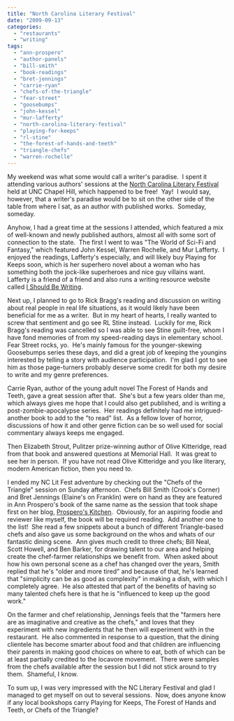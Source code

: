 ```yaml
---
title: "North Carolina Literary Festival"
date: "2009-09-13"
categories: 
  - "restaurants"
  - "writing"
tags: 
  - "ann-prospero"
  - "author-panels"
  - "bill-smith"
  - "book-readings"
  - "bret-jennings"
  - "carrie-ryan"
  - "chefs-of-the-triangle"
  - "fear-street"
  - "goosebumps"
  - "john-kessel"
  - "mur-lafferty"
  - "north-carolina-literary-festival"
  - "playing-for-keeps"
  - "rl-stine"
  - "the-forest-of-hands-and-teeth"
  - "triangle-chefs"
  - "warren-rochelle"
---
```


My weekend was what some would call a writer's paradise.  I spent it attending various authors' sessions at the [North Carolina Literary Festival](http://www.ncliteraryfestival.org) held at UNC Chapel Hill, which happened to be free!  Yay!  I would say, however, that a writer's paradise would be to sit on the other side of the table from where I sat, as an author with published works.  Someday, someday.

Anyhow, I had a great time at the sessions I attended, which featured a mix of well-known and newly published authors, almost all with some sort of connection to the state.  The first I went to was "The World of Sci-Fi and Fantasy," which featured John Kessel, Warren Rochelle, and Mur Lafferty.  I enjoyed the readings, Lafferty's especially, and will likely buy Playing for Keeps soon, which is her superhero novel about a woman who has something both the jock-like superheroes and nice guy villains want. Lafferty is a friend of a friend and also runs a writing resource website called [I Should Be Writing](http://isbw.murlafferty.com).

<!--more-->

Next up, I planned to go to Rick Bragg's reading and discussion on writing about real people in real life situations, as it would likely have been beneficial for me as a writer.  But in my heart of hearts, I really wanted to screw that sentiment and go see RL Stine instead.  Luckily for me, Rick Bragg's reading was cancelled so I was able to see Stine guilt-free, whom I have fond memories of from my speed-reading days in elementary school.  Fear Street rocks, yo.  He's mainly famous for the younger-skewing Goosebumps series these days, and did a great job of keeping the youngins interested by telling a story with audience participation.  I'm glad I got to see him as those page-turners probably deserve some credit for both my desire to write and my genre preferences.

Carrie Ryan, author of the young adult novel The Forest of Hands and Teeth, gave a great session after that.  She's but a few years older than me, which always gives me hope that I could also get published, and is writing a post-zombie-apocalypse series.  Her readings definitely had me intrigued-another book to add to the "to read" list.  As a fellow lover of horror, discussions of how it and other genre fiction can be so well used for social commentary always keeps me engaged.

Then Elizabeth Strout, Pulitzer prize-winning author of Olive Kitteridge, read from that book and answered questions at Memorial Hall.  It was great to see her in person.  If you have not read Olive Kitteridge and you like literary, modern American fiction, then you need to.

I ended my NC Lit Fest adventure by checking out the "Chefs of the Triangle" session on Sunday afternoon.  Chefs Bill Smith (Crook's Corner) and Bret Jennings (Elaine's on Franklin) were on hand as they are featured in Ann Prospero's book of the same name as the session that took shape first on her blog, [Prospero's Kitchen](http://prosperoskitchen.typepad.com).  Obviously, for an aspiring foodie and reviewer like myself, the book will be required reading.  Add another one to the list!  She read a few snippets about a bunch of different Triangle-based chefs and also gave us some background on the whos and whats of our fantastic dining scene.  Ann gives much credit to three chefs; Bill Neal, Scott Howell, and Ben Barker, for drawing talent to our area and helping create the chef-farmer relationships we benefit from.  When asked about how his own personal scene as a chef has changed over the years, Smith replied that he's "older and more tired" and because of that, he's learned that "simplicity can be as good as complexity" in making a dish, with which I completely agree.  He also attested that part of the benefits of having so many talented chefs here is that he is "influenced to keep up the good work."

On the farmer and chef relationship, Jennings feels that the "farmers here are as imaginative and creative as the chefs," and loves that they experiment with new ingredients that he then will experiment with in the restaurant.  He also commented in response to a question, that the dining clientele has become smarter about food and that children are influencing their parents in making good choices on where to eat, both of which can be at least partially credited to the locavore movement.  There were samples from the chefs available after the session but I did not stick around to try them.  Shameful, I know.

To sum up, I was very impressed with the NC Literary Festival and glad I managed to get myself on out to several sessions.  Now, does anyone know if any local bookshops carry Playing for Keeps, The Forest of Hands and Teeth, or Chefs of the Triangle?
